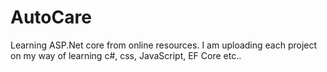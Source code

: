 # AutoCare
Learning ASP.Net core from online resources.
I am uploading each project on my way of learning c#, css, JavaScript, EF Core etc..


